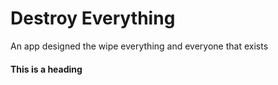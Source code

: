 # Destroy Everything
An app designed the wipe everything and everyone that exists

#### This is a heading
